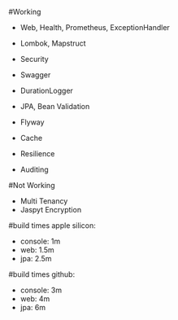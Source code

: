 #Working
- Web, Health, Prometheus, ExceptionHandler
- Lombok, Mapstruct
- Security

- Swagger
- DurationLogger
  
- JPA, Bean Validation
- Flyway
- Cache
- Resilience
                     
- Auditing

#Not Working
- Multi Tenancy
- Jaspyt Encryption

#build times apple silicon:
- console: 1m
- web: 1.5m
- jpa: 2.5m

#build times github:
- console: 3m
- web: 4m
- jpa: 6m

